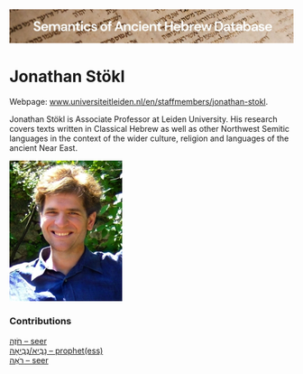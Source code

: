 <html><body><img id="banner" src="../../images/banners/banner.png" alt="banner" /></body></html>

# Jonathan Stökl

Webpage: <a href="https://www.universiteitleiden.nl/en/staffmembers/jonathan-stokl#tab-1" target="blank">www.universiteitleiden.nl/en/staffmembers/jonathan-stokl</a>.

Jonathan Stökl is Associate Professor at Leiden University. His research covers texts written in Classical Hebrew as well as other Northwest Semitic languages in the context of the wider culture, religion and languages of the ancient Near East.

![t. jonathan stokl](../images/photos/t._jonathan_stokl.jpg "T. Jonathan Stökl")

### Contributions
[חֹזֶה – seer](../words/chozeh.md)<br>[נָבִיא/נְבִיאָה – prophet(ess)](../words/nabi2.md)<br>[רֹאֶה – seer](../words/ro2eh.md)<br>